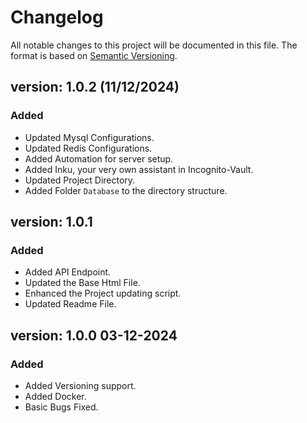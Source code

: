 # Changelog

All notable changes to this project will be documented in this file. The format is based on [Semantic Versioning](https://semver.org/).

## version: 1.0.2   (11/12/2024)
### Added

- Updated Mysql Configurations.
- Updated Redis Configurations.
- Added Automation for server setup.
- Added Inku, your very own assistant in Incognito-Vault. 
- Updated Project Directory.
- Added Folder `Database` to the directory structure.

## version: 1.0.1  
### Added

- Added API Endpoint.
- Updated the Base Html File.
- Enhanced the Project updating script.
- Updated Readme File.

## version: 1.0.0  03-12-2024
### Added
- Added Versioning support.
- Added Docker.
- Basic Bugs Fixed.
